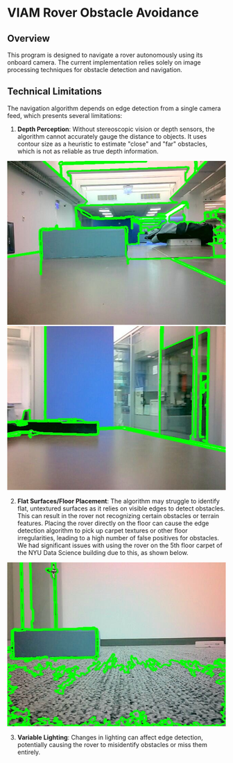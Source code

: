 # VIAM Rover Obstacle Avoidance

## Overview
This program is designed to navigate a rover autonomously using its onboard camera. The current implementation relies solely on image processing techniques for obstacle detection and navigation.

## Technical Limitations
The navigation algorithm depends on edge detection from a single camera feed, which presents several limitations:

1. **Depth Perception**: Without stereoscopic vision or depth sensors, the algorithm cannot accurately gauge the distance to objects. It uses contour size as a heuristic to estimate "close" and "far" obstacles, which is not as reliable as true depth information.

![image](img1.jpg)
![image](img2.jpg)

2. **Flat Surfaces/Floor Placement**: The algorithm may struggle to identify flat, untextured surfaces as it relies on visible edges to detect obstacles. This can result in the rover not recognizing certain obstacles or terrain features. Placing the rover directly on the floor can cause the edge detection algorithm to pick up carpet textures or other floor irregularities, leading to a high number of false positives for obstacles. We had significant issues with using the rover on the 5th floor carpet of the NYU Data Science building due to this, as shown below.

![image](img3.jpg)

3. **Variable Lighting**: Changes in lighting can affect edge detection, potentially causing the rover to misidentify obstacles or miss them entirely.

